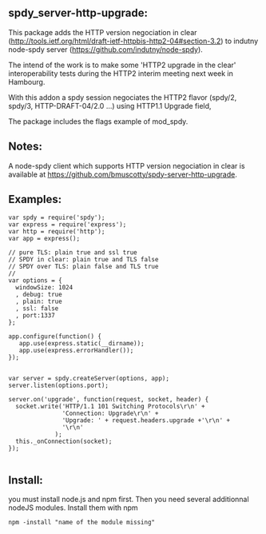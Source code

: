 spdy_server-http-upgrade:
--------------------------------

This package adds the HTTP version negociation in clear (http://tools.ietf.org/html/draft-ietf-httpbis-http2-04#section-3.2) to indutny node-spdy server (https://github.com/indutny/node-spdy).

The intend of the work is to make some 'HTTP2 upgrade in the clear' interoperability tests during the HTTP2 interim meeting next week in Hambourg. 

With this addon a spdy session negociates the HTTP2 flavor (spdy/2, spdy/3, HTTP-DRAFT-04/2.0 ...) using HTTP1.1 Upgrade field, 

The package includes the flags example of mod_spdy.


Notes:
-----

A node-spdy client which supports HTTP version negociation in clear is available at https://github.com/bmuscotty/spdy-server-http-upgrade. 
 
Examples: 
--------

```
var spdy = require('spdy');
var express = require('express');
var http = require('http');
var app = express();

// pure TLS: plain true and ssl true
// SPDY in clear: plain true and TLS false
// SPDY over TLS: plain false and TLS true
//
var options = {
  windowSize: 1024
  , debug: true
  , plain: true
  , ssl: false
  , port:1337
};

app.configure(function() {
   app.use(express.static(__dirname));
   app.use(express.errorHandler());
});

       
var server = spdy.createServer(options, app);
server.listen(options.port);

server.on('upgrade', function(request, socket, header) {
  socket.write('HTTP/1.1 101 Switching Protocols\r\n' +
               'Connection: Upgrade\r\n' +
               'Upgrade: ' + request.headers.upgrade +'\r\n' +
               '\r\n'
             );
  this._onConnection(socket);
});


```

Install:
-------
you must install node.js and npm first. 
Then you need several additionnal nodeJS modules. Install them with npm
```
npm -install "name of the module missing" 
```
